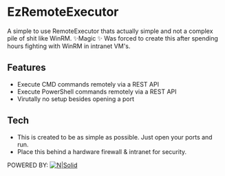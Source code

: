 # EzRemoteExecutor

A simple to use RemoteExecutor thats actually simple and not a complex pile of shit like WinRM. ✨Magic ✨
Was forced to create this after spending hours fighting with WinRM in intranet VM's.

## Features

- Execute CMD commands remotely via a REST API
- Execute PowerShell commands remotely via a REST API
- Virutally no setup besides opening a port

## Tech

- This is created to be as simple as possible. Just open your ports and run.
- Place this behind a hardware firewall & intranet for security.

POWERED BY:
[![N|Solid](https://encrypted-tbn0.gstatic.com/images?q=tbn:ANd9GcRVpSXG_WjKaFBiL8P7WlDcevXFQyfnO3UgPuee4t5-mdFrqroWcQnd8AREJV7WxglKNXc&usqp=CAU)](https://docs.microsoft.com/en-us/aspnet/core/?view=aspnetcore-5.0)
